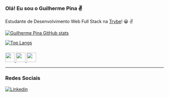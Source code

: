 ### Olá! Eu sou o Guilherme Pina ✌️  
Estudante de Desenvolvimento Web Full Stack  na [Trybe](https://www.betrybe.com/)! 😀 ✌️ 


[![Guilherme Pina GitHub stats](https://github-readme-stats.vercel.app/api?username=pinagui&show_icons=true&theme=tokyonight)](https://github.com/pinagui)

[![Top Langs](https://github-readme-stats.vercel.app/api/top-langs/?username=pinagui&theme=tokyonight)](https://github.com/pinagui)


### 


[<img height="30" src="https://www.vectorlogo.zone/logos/w3_html5/w3_html5-icon.svg"/>
</a>](https://github.com/pinagui)
[<img height="30" src="https://www.vectorlogo.zone/logos/w3_css/w3_css-icon.svg"/>
</a>](https://github.com/pinagui)
[<img height="30" src="https://cdn.jsdelivr.net/gh/devicons/devicon/icons/javascript/javascript-original.svg"/>
</a>](https://github.com/pinagui)

___

### Redes Sociais

[![Linkedin](https://img.shields.io/badge/LinkedIn-0077B5?style=for-the-badge&logo=linkedin&logoColor=white)](https://www.linkedin.com/in/guilhermepina/)

